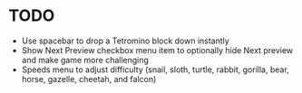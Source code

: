 # TODO

- Use spacebar to drop a Tetromino block down instantly
- Show Next Preview checkbox menu item to optionally hide Next preview and make game more challenging
- Speeds menu to adjust difficulty (snail, sloth, turtle, rabbit, gorilla, bear, horse, gazelle, cheetah, and falcon)
